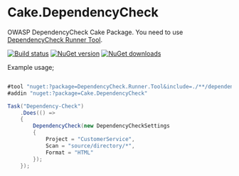 # Cake.DependencyCheck

OWASP DependencyCheck Cake Package. You need to use [DependencyCheck Runner Tool](https://github.com/burakince/DependencyCheck.Runner.Tool).

[![Build status](https://ci.appveyor.com/api/projects/status/vs3rphe2768u1pwa?svg=true)](https://ci.appveyor.com/project/burakince/cake-dependencycheck) 
[![NuGet version](https://img.shields.io/nuget/v/Cake.DependencyCheck.svg)](https://www.nuget.org/packages/Cake.DependencyCheck/) 
[![NuGet downloads](https://img.shields.io/nuget/dt/Cake.DependencyCheck.svg)](https://www.nuget.org/stats/packages/Cake.DependencyCheck?groupby=Version)

Example usage;

```csharp

#tool "nuget:?package=DependencyCheck.Runner.Tool&include=./**/dependency-check.sh&include=./**/dependency-check.bat"
#addin "nuget:?package=Cake.DependencyCheck"

Task("Dependency-Check")
    .Does(() =>
    {
        DependencyCheck(new DependencyCheckSettings
        {
            Project = "CustomerService",
            Scan = "source/directory/*",
            Format = "HTML"
        });
    });

```
